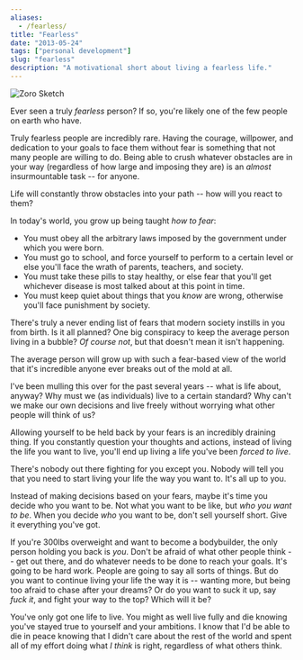 ```yaml
---
aliases:
  - /fearless/
title: "Fearless"
date: "2013-05-24"
tags: ["personal development"]
slug: "fearless"
description: "A motivational short about living a fearless life."
---
```



![Zoro Sketch][]


Ever seen a truly *fearless* person?  If so, you're likely one of the few people
on earth who have.

Truly fearless people are incredibly rare.  Having the courage, willpower, and
dedication to your goals to face them without fear is something that not many
people are willing to do.  Being able to crush whatever obstacles are in your
way (regardless of how large and imposing they are) is an *almost*
insurmountable task -- for anyone.

Life will constantly throw obstacles into your path -- how will you react to
them?

In today's world, you grow up being taught *how to fear*:

- You must obey all the arbitrary laws imposed by the government under which you
  were born.
- You must go to school, and force yourself to perform to a certain level or
  else you'll face the wrath of parents, teachers, and society.
- You must take these pills to stay healthy, or else fear that you'll get
  whichever disease is most talked about at this point in time.
- You must keep quiet about things that you *know* are wrong, otherwise you'll
  face punishment by society.

There's truly a never ending list of fears that modern society instills in you
from birth.  Is it all planned?  One big conspiracy to keep the average person
living in a bubble?  *Of course not*, but that doesn't mean it isn't happening.

The average person will grow up with such a fear-based view of the world that
it's incredible anyone ever breaks out of the mold at all.

I've been mulling this over for the past several years -- what is life about,
anyway?  Why must we (as individuals) live to a certain standard?  Why can't we
make our own decisions and live freely without worrying what other people will
think of us?

Allowing yourself to be held back by your fears is an incredibly draining thing.
If you constantly question your thoughts and actions, instead of living the life
you want to live, you'll end up living a life you've been *forced to live*.

There's nobody out there fighting for you except you.  Nobody will tell you that
you need to start living your life the way you want to.  It's all up to you.

Instead of making decisions based on your fears, maybe it's time you decide who
you want to be.  Not what you want to be like, but *who you want to be*.  When
you decide *who* you want to be, don't sell yourself short.  Give it everything
you've got.

If you're 300lbs overweight and want to become a bodybuilder, the only person
holding you back is *you*.  Don't be afraid of what other people think -- get
out there, and do whatever needs to be done to reach your goals.  It's going to
be hard work.  People are going to say all sorts of things.  But do you want to
continue living your life the way it is -- wanting more, but being too afraid to
chase after your dreams?  Or do you want to suck it up, say *fuck it*, and fight
your way to the top?  Which will it be?

You've only got one life to live.  You might as well live fully and die knowing
you've stayed true to yourself and your ambitions.  I know that I'd be able to
die in peace knowing that I didn't care about the rest of the world and spent
all of my effort doing what *I think* is right, regardless of what others think.


  [Zoro Sketch]: /static/blog/images/2013/zoro-sketch.jpg "Zoro Sketch"
